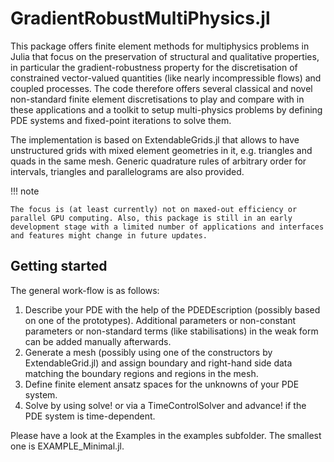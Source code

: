 # GradientRobustMultiPhysics.jl

This package offers finite element methods for multiphysics problems in Julia that focus on the preservation of structural and qualitative properties, in particular the gradient-robustness property for the discretisation of constrained vector-valued quantities (like nearly incompressible flows) and coupled processes. The code therefore offers several classical and novel non-standard finite element discretisations to play and compare with in these applications and a toolkit to setup multi-physics problems by defining PDE systems and fixed-point iterations to solve them.

The implementation is based on ExtendableGrids.jl that allows to have unstructured grids with mixed element geometries in it, e.g. triangles and quads in the same mesh. Generic quadrature rules of arbitrary order for intervals, triangles and parallelograms are also provided.

!!! note

    The focus is (at least currently) not on maxed-out efficiency or parallel GPU computing. Also, this package is still in an early development stage with a limited number of applications and interfaces and features might change in future updates.


## Getting started

The general work-flow is as follows:

1. Describe your PDE with the help of the PDEDEscription (possibly based on one of the prototypes). Additional parameters or non-constant parameters or non-standard terms (like stabilisations) in the weak form can be added manually afterwards.
2. Generate a mesh (possibly using one of the constructors by ExtendableGrid.jl) and assign boundary and right-hand side data matching the boundary regions and regions in the mesh.
3. Define finite element ansatz spaces for the unknowns of your PDE system.
4. Solve by using solve! or via a TimeControlSolver and advance! if the PDE system is time-dependent.

Please have a look at the Examples in the examples subfolder. The smallest one is EXAMPLE_Minimal.jl.